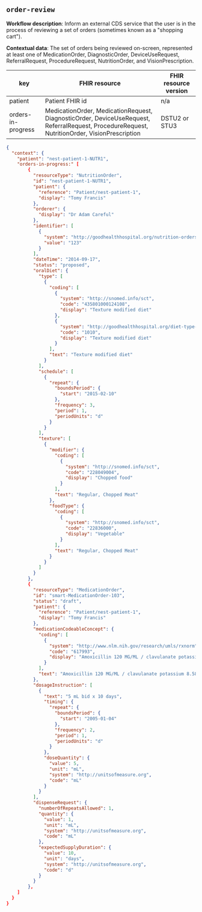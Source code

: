 ## `order-review`

**Workflow description**: Inform an external CDS service that the user is in the process of reviewing a set of orders (sometimes known as a "shopping cart").

**Contextual data**: The set of orders being reviewed on-screen, represented at least one of MedicationOrder, DiagnosticOrder, DeviceUseRequest, ReferralRequest, ProcedureRequest, NutritionOrder, and VisionPrescription.

|key|FHIR resource|FHIR resource version|
|---|---|---|
|patient|Patient FHIR id|n/a|
|orders-in-progress|MedicationOrder, MedicationRequest, DiagnosticOrder, DeviceUseRequest, ReferralRequest, ProcedureRequest, NutritionOrder, VisionPrescription|DSTU2 or STU3|

```json
{
  "context": {
  	"patient": "nest-patient-1-NUTR1",
	"orders-in-progress:" [
		{
		  "resourceType": "NutritionOrder",
		  "id": "nest-patient-1-NUTR1",
		  "patient": {
			"reference": "Patient/nest-patient-1",
			"display": "Tomy Francis"
		  },
		  "orderer": {
			"display": "Dr Adam Careful"
		  },
		  "identifier": [
			{
			  "system": "http://goodhealthhospital.org/nutrition-orders",
			  "value": "123"
			}
		  ],
		  "dateTime": "2014-09-17",
		  "status": "proposed",
		  "oralDiet": {
			"type": [
			  {
				"coding": [
				  {
					"system": "http://snomed.info/sct",
					"code": "435801000124108",
					"display": "Texture modified diet"
				  },
				  {
					"system": "http://goodhealthhospital.org/diet-type-codes",
					"code": "1010",
					"display": "Texture modified diet"
				  }
				],
				"text": "Texture modified diet"
			  }
			],
			"schedule": [
			  {
				"repeat": {
				  "boundsPeriod": {
					"start": "2015-02-10"
				  },
				  "frequency": 3,
				  "period": 1,
				  "periodUnits": "d"
				}
			  }
			],
			"texture": [
			  {
				"modifier": {
				  "coding": [
					{
					  "system": "http://snomed.info/sct",
					  "code": "228049004",
					  "display": "Chopped food"
					}
				  ],
				  "text": "Regular, Chopped Meat"
				},
				"foodType": {
				  "coding": [
					{
					  "system": "http://snomed.info/sct",
					  "code": "22836000",
					  "display": "Vegetable"
					}
				  ],
				  "text": "Regular, Chopped Meat"
				}
			  }
			]
		  }
		},
		{
		  "resourceType": "MedicationOrder",
		  "id": "smart-MedicationOrder-103",
		  "status": "draft",
		  "patient": {
			"reference": "Patient/nest-patient-1",
			"display": "Tomy Francis"
		  },
		  "medicationCodeableConcept": {
			"coding": [
			  {
				"system": "http://www.nlm.nih.gov/research/umls/rxnorm",
				"code": "617993",
				"display": "Amoxicillin 120 MG/ML / clavulanate potassium 8.58 MG/ML Oral Suspension"
			  }
			],
			"text": "Amoxicillin 120 MG/ML / clavulanate potassium 8.58 MG/ML Oral Suspension"
		  },
		  "dosageInstruction": [
			{
			  "text": "5 mL bid x 10 days",
			  "timing": {
				"repeat": {
				  "boundsPeriod": {
					"start": "2005-01-04"
				  },
				  "frequency": 2,
				  "period": 1,
				  "periodUnits": "d"
				}
			  },
			  "doseQuantity": {
				"value": 5,
				"unit": "mL",
				"system": "http://unitsofmeasure.org",
				"code": "mL"
			  }
			}
		  ],
		  "dispenseRequest": {
			"numberOfRepeatsAllowed": 1,
			"quantity": {
			  "value": 1,
			  "unit": "mL",
			  "system": "http://unitsofmeasure.org",
			  "code": "mL"
			},
			"expectedSupplyDuration": {
			  "value": 10,
			  "unit": "days",
			  "system": "http://unitsofmeasure.org",
			  "code": "d"
			}
		  }
		},
	]
  }
}
```
